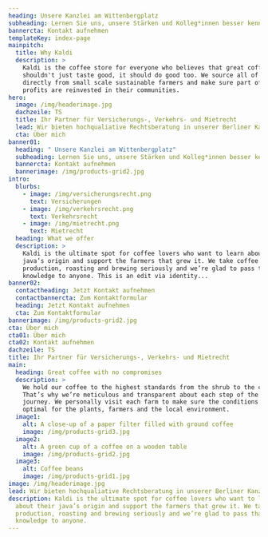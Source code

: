 ```yaml
---
heading: Unsere Kanzlei am Wittenbergplatz
subheading: Lernen Sie uns, unsere Stärken und Kolleg*innen besser kennen
bannercta: Kontakt aufnehmen
templateKey: index-page
mainpitch:
  title: Why Kaldi
  description: >
    Kaldi is the coffee store for everyone who believes that great coffee
    shouldn't just taste good, it should do good too. We source all of our beans
    directly from small scale sustainable farmers and make sure part of the
    profits are reinvested in their communities.
hero:
  image: /img/headerimage.jpg
  dachzeile: TS
  title: Ihr Partner für Versicherungs-, Verkehrs- und Mietrecht
  lead: Wir bieten hochqualiative Rechtsberatung in unserer Berliner Kanzlei für Sie
  cta: Über mich
banner01:
  heading: " Unsere Kanzlei am Wittenbergplatz"
  subheading: Lernen Sie uns, unsere Stärken und Kolleg*innen besser kennen
  bannercta: Kontakt aufnehmen
  bannerimage: /img/products-grid2.jpg
intro:
  blurbs:
    - image: /img/versicherungsrecht.png
      text: Versicherungen
    - image: /img/verkehrsrecht.png
      text: Verkehrsrecht
    - image: /img/mietrecht.png
      text: Mietrecht
  heading: What we offer
  description: >
    Kaldi is the ultimate spot for coffee lovers who want to learn about their
    java’s origin and support the farmers that grew it. We take coffee
    production, roasting and brewing seriously and we’re glad to pass that
    knowledge to anyone. This is an edit via identity...
banner02:
  contactheading: Jetzt Kontakt aufnehmen
  contactbannercta: Zum Kontaktformular
  heading: Jetzt Kontakt aufnehmen
  cta: Zum Kontaktformular
bannerimage: /img/products-grid2.jpg
cta: Über mich
cta01: Über mich
cta02: Kontakt aufnehmen
dachzeile: TS
title: Ihr Partner für Versicherungs-, Verkehrs- und Mietrecht
main:
  heading: Great coffee with no compromises
  description: >
    We hold our coffee to the highest standards from the shrub to the cup.
    That’s why we’re meticulous and transparent about each step of the coffee’s
    journey. We personally visit each farm to make sure the conditions are
    optimal for the plants, farmers and the local environment.
  image1:
    alt: A close-up of a paper filter filled with ground coffee
    image: /img/products-grid3.jpg
  image2:
    alt: A green cup of a coffee on a wooden table
    image: /img/products-grid2.jpg
  image3:
    alt: Coffee beans
    image: /img/products-grid1.jpg
image: /img/headerimage.jpg
lead: Wir bieten hochqualiative Rechtsberatung in unserer Berliner Kanzlei für Sie
description: Kaldi is the ultimate spot for coffee lovers who want to learn
  about their java’s origin and support the farmers that grew it. We take coffee
  production, roasting and brewing seriously and we’re glad to pass that
  knowledge to anyone.
---
```

